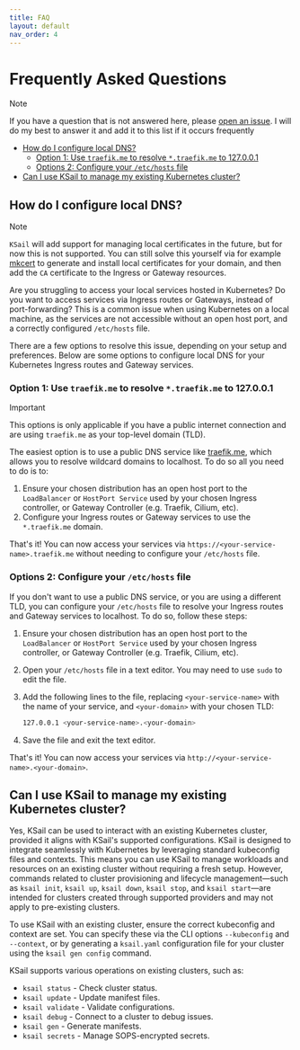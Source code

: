 ```yaml
---
title: FAQ
layout: default
nav_order: 4
---
```


# Frequently Asked Questions

> [!NOTE]
> If you have a question that is not answered here, please [open an issue](https://github.com/devantler-tech/ksail/issues/new). I will do my best to answer it and add it to this list if it occurs frequently

- [How do I configure local DNS?](#how-do-i-configure-local-dns)
  - [Option 1: Use `traefik.me` to resolve `*.traefik.me` to 127.0.0.1](#option-1-use-traefikme-to-resolve-traefikme-to-127001)
  - [Options 2: Configure your `/etc/hosts` file](#options-2-configure-your-etchosts-file)
- [Can I use KSail to manage my existing Kubernetes cluster?](#can-i-use-ksail-to-manage-my-existing-kubernetes-cluster)

## How do I configure local DNS?

> [!NOTE]
> `KSail` will add support for managing local certificates in the future, but for now this is not supported. You can still solve this yourself via for example [mkcert](https://github.com/FiloSottile/mkcert) to generate and install local certificates for your domain, and then add the `CA` certificate to the Ingress or Gateway resources.

Are you struggling to access your local services hosted in Kubernetes? Do you want to access services via Ingress routes or Gateways, instead of port-forwarding? This is a common issue when using Kubernetes on a local machine, as the services are not accessible without an open host port, and a correctly configured `/etc/hosts` file.

There are a few options to resolve this issue, depending on your setup and preferences. Below are some options to configure local DNS for your Kubernetes Ingress routes and Gateway services.

### Option 1: Use `traefik.me` to resolve `*.traefik.me` to 127.0.0.1

> [!IMPORTANT]
> This options is only applicable if you have a public internet connection and are using `traefik.me` as your top-level domain (TLD).

The easiest option is to use a public DNS service like [traefik.me](https://traefik.me), which allows you to resolve wildcard domains to localhost. To do so all you need to do is to:

1. Ensure your chosen distribution has an open host port to the `LoadBalancer` or `HostPort Service` used by your chosen Ingress controller, or Gateway Controller (e.g. Traefik, Cilium, etc).
2. Configure your Ingress routes or Gateway services to use the `*.traefik.me` domain.

That's it! You can now access your services via `https://<your-service-name>.traefik.me` without needing to configure your `/etc/hosts` file.

### Options 2: Configure your `/etc/hosts` file

If you don't want to use a public DNS service, or you are using a different TLD, you can configure your `/etc/hosts` file to resolve your Ingress routes and Gateway services to localhost. To do so, follow these steps:

1. Ensure your chosen distribution has an open host port to the `LoadBalancer` or `HostPort Service` used by your chosen Ingress controller, or Gateway Controller (e.g. Traefik, Cilium, etc).
2. Open your `/etc/hosts` file in a text editor. You may need to use `sudo` to edit the file.
3. Add the following lines to the file, replacing `<your-service-name>` with the name of your service, and `<your-domain>` with your chosen TLD:

   ```sh
   127.0.0.1 <your-service-name>.<your-domain>
   ```

4. Save the file and exit the text editor.

That's it! You can now access your services via `http://<your-service-name>.<your-domain>`.

## Can I use KSail to manage my existing Kubernetes cluster?

Yes, KSail can be used to interact with an existing Kubernetes cluster, provided it aligns with KSail's supported configurations. KSail is designed to integrate seamlessly with Kubernetes by leveraging standard kubeconfig files and contexts. This means you can use KSail to manage workloads and resources on an existing cluster without requiring a fresh setup. However, commands related to cluster provisioning and lifecycle management—such as `ksail init`, `ksail up`, `ksail down`, `ksail stop`, and `ksail start`—are intended for clusters created through supported providers and may not apply to pre-existing clusters.

To use KSail with an existing cluster, ensure the correct kubeconfig and context are set. You can specify these via the CLI options `--kubeconfig` and `--context`, or by generating a `ksail.yaml` configuration file for your cluster using the `ksail gen config` command.

KSail supports various operations on existing clusters, such as:

- `ksail status` - Check cluster status.
- `ksail update` - Update manifest files.
- `ksail validate` - Validate configurations.
- `ksail debug` - Connect to a cluster to debug issues.
- `ksail gen` - Generate manifests.
- `ksail secrets` - Manage SOPS-encrypted secrets.
